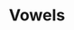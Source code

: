 ---
word: "true"

types: "word"

title: "Vowels"

categories: ['']

tags: ['Vowels']

arabic: 'الصوامت'

arexps: []

enwords: ['Vowels']

enexps: []

arlexicons: 'ص'

enlexicons: 'V'

authors: ['Ruqayya Roshdy']

translators: ['']

citations: 'مقدمة في حوسبة اللغة العربية'

sources: 'مركز الملك عبدالله بن عبدالعزيز الدولي لخدمة اللغة العربية'

slug: ""
---